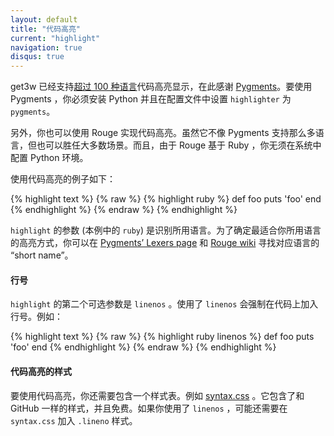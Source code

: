 ```yaml
---
layout: default
title: "代码高亮"
current: "highlight"
navigation: true
disqus: true
---
```


get3w 已经支持[超过 100 种语言](http://pygments.org/languages/)代码高亮显示，在此感谢 [Pygments](http://pygments.org/)。要使用 Pygments ，你必须安装 Python 并且在配置文件中设置 `highlighter` 为 `pygments`。

另外，你也可以使用 Rouge 实现代码高亮。虽然它不像 Pygments 支持那么多语言，但也可以胜任大多数场景。而且，由于 Rouge 基于 Ruby ，你无须在系统中配置 Python 环境。

使用代码高亮的例子如下：

{% highlight text %}
{% raw %}
{% highlight ruby %}
def foo
  puts 'foo'
end
{% endhighlight %}
{% endraw %}
{% endhighlight %}

`highlight` 的参数 (本例中的 `ruby`) 是识别所用语言。为了确定最适合你所用语言的高亮方式，你可以在 [Pygments’ Lexers page](http://pygments.org/docs/lexers/) 和 [Rouge wiki](https://github.com/jayferd/rouge/wiki/List-of-supported-languages-and-lexers) 寻找对应语言的 “short name”。

#### 行号

`highlight` 的第二个可选参数是 `linenos` 。使用了 `linenos` 会强制在代码上加入行号。例如：

{% highlight text %}
{% raw %}
{% highlight ruby linenos %}
def foo
  puts 'foo'
end
{% endhighlight %}
{% endraw %}
{% endhighlight %}

#### 代码高亮的样式

要使用代码高亮，你还需要包含一个样式表。例如 [syntax.css](http://github.com/mojombo/tpw/tree/master/css/syntax.css) 。它包含了和 GitHub 一样的样式，并且免费。如果你使用了 `linenos` ，可能还需要在 `syntax.css` 加入 `.lineno` 样式。
